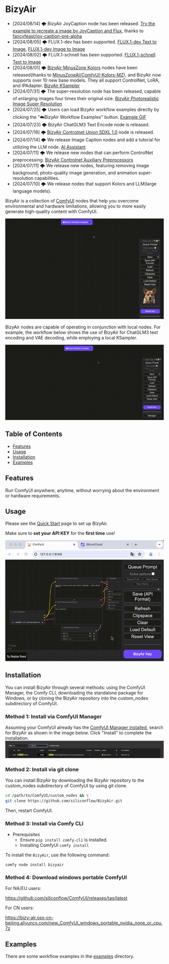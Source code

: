 # BizyAir

- [2024/08/14] 🌩️ BizyAir JoyCaption node has been released. [Try the example to recreate a image by JoyCaption and Flux](./examples/bizyair_flux_joycaption_img2img_workflow.json), thanks to [fancyfeast/joy-caption-pre-alpha](https://huggingface.co/spaces/fancyfeast/joy-caption-pre-alpha)
- [2024/08/05] 🌩️ FLUX.1-dev has been supported. [FLUX.1-dev Text to Image](./examples/bizyair_flux_dev_workflow.json), [FLUX.1-dev Image to Image](./examples/bizyair_flux_img2img_workflow.json)
- [2024/08/02] 🌩️ FLUX.1-schnell has been supported. [FLUX.1-schnell Text to Image](./examples/bizyair_flux_schnell_workflow.json)
- [2024/08/01] 🌩️  [BizyAir MinusZone Kolors](https://siliconflow.github.io/BizyAir/kolors/introduce.html) nodes have been released(thanks to [MinusZoneAI/ComfyUI-Kolors-MZ](https://github.com/MinusZoneAI/ComfyUI-Kolors-MZ)), and BizyAir now supports over 10 new base models. They all support ControlNet, LoRA, and IPAdapter. [BizyAir KSampler](https://siliconflow.github.io/BizyAir/ksampler/introduce.html)
- [2024/07/31] 🌩️ The super-resolution node has been released, capable of enlarging images four times their original size. [BizyAir Photorealistic Image Super Resolution](https://siliconflow.github.io/BizyAir/others/index.html#bizyair-photorealistic-image-super-resolution)
- [2024/07/25] 🌩️ Users can load BizyAir workflow examples directly by clicking the "☁️BizyAir Workflow Examples" button. [Example GIF](./docs/docs/getting-started/imgs/run-bizyair-examples.gif)
- [2024/07/23] 🌩️ BizyAir ChatGLM3 Text Encode node is released.
- [2024/07/16] 🌩️ [BizyAir Controlnet Union SDXL 1.0](https://siliconflow.github.io/BizyAir/controlnet-union/introduce.html) node is released.
- [2024/07/14] 🌩️ We release Image Caption nodes and add a tutorial for utilizing the LLM node. [AI Assistant](https://siliconflow.github.io/BizyAir/ai-assistants/introduce.html)
- [2024/07/11] 🌩️ We release new nodes that can perform ControlNet preprocessing. [BizyAir Controlnet Auxiliary Preprocessors](https://siliconflow.github.io/BizyAir/controlnet-preprocessor/introduce.html)
- [2024/07/11] 🌩️ We release new nodes, featuring removing image background, photo-quality image generation, and animation super-resolution capabilities.
- [2024/07/10] 🌩️ We release nodes that support Kolors and LLM(large language models).

BizyAir is a collection of [ComfyUI](https://github.com/comfyanonymous/ComfyUI) nodes that help you overcome environmental and hardware limitations, allowing you to more easily generate high-quality content with ComfyUI.

![](./docs/docs/getting-started/imgs/run-bizyair-examples.gif)

BizyAir nodes are capable of operating in conjunction with local nodes. For example, the workflow below shows the use of BizyAir for ChatGLM3 text encoding and VAE decoding, while employing a local KSampler.

 ![](./docs/docs/getting-started/imgs/run-with-local-nodes.gif)

## Table of Contents

- [Features](#features)
- [Usage](#usage)
- [Installation](#installation)
- [Examples](#examples)


## Features

Run ComfyUI anywhere, anytime, without worrying about the environment or hardware requirements.

## Usage

Please see the [Quick Start](https://siliconflow.github.io/BizyAir/getting-started/quick-start.html) page to set up BizyAir.

Make sure to **set your API KEY** for the **first time** use!

![](./docs/docs/getting-started/imgs/how-to-set-key.gif)

## Installation

You can install BizyAir through several methods: using the ComfyUI Manager, the Comfy CLI, downloading the standalone package for Windows, or by cloning the BizyAir repository into the custom_nodes subdirectory of ComfyUI. 

### Method 1: Install via ComfyUI Manager

Assuming your ComfyUI already has the [ComfyUI Manager installed](https://github.com/ltdrdata/ComfyUI-Manager?tab=readme-ov-file#installation), search for BizyAir as shown in the image below. Click "Install" to complete the installation.
![ComfyUI_Manager_BizyAir_Search_Screenshot](./docs/docs/getting-started/imgs/ComfyUI_Manager_BizyAir_Search_Screenshot.png)


### Method 2: Install via git clone

You can install BizyAir by downloading the BizyAir repository to the custom_nodes subdirectory of ComfyUI by using git clone.

```bash
cd /path/to/ComfyUI/custom_nodes && \
git clone https://github.com/siliconflow/BizyAir.git
```

Then, restart ComfyUI.

### Method 3: Install via Comfy CLI

- Prerequisites
    - Ensure `pip install comfy-cli` is installed.
    - Installing ComfyUI `comfy install`
  
To install the `BizyAir`, use the following command:

```shell
comfy node install bizyair
```


### Method 4: Download windows portable ComfyUI

For NA/EU users:

https://github.com/siliconflow/ComfyUI/releases/tag/latest

For CN users:

https://bizy-air.oss-cn-beijing.aliyuncs.com/new_ComfyUI_windows_portable_nvidia_none_or_cpu.7z


## Examples

There are some workflow examples in the [examples](./examples) directory.
